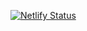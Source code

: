 [![Netlify Status](https://api.netlify.com/api/v1/badges/2bd43bd0-5796-4284-ac79-10196955045a/deploy-status)](https://app.netlify.com/sites/dukehotel)
